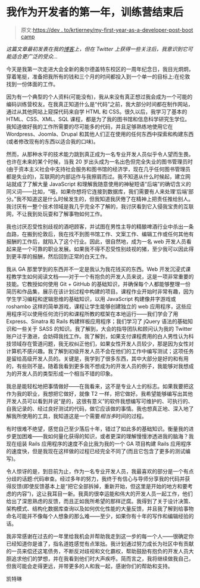 # 我作为开发者的第一年，训练营结束后

> 原文:[https://dev . to/krtierney/my-first-year-as-a-developer-post-boot camp](https://dev.to/krtierney/my-first-year-as-a-developer-post-bootcamp)

*这篇文章最初发表在我的[博客](https://krtierney.com/blog/)上，但在 Twitter 上获得一些关注后，我意识到它可能适合更广泛的受众...*

今天是我第一次走进大会全新的奥尔德盖特东校区的一周年纪念日，我目光炯炯，穿着笔挺，准备把我所有的钱和三个月的时间都投入到一个单一的目标上:在伦敦找到一份体面的工作。

因为有一个典型的个人资料(可能没有)，我从来没有真正想过我会成为一个可能的编码训练营校友。在我真正知道什么是“代码”之前，我大部分时间都在制作网站，通过从其他网站上窥探代码来自学 HTML 和 CSS。很久以后，我学习了基本的 HTML、CSS、XML、SQL 课程，都是为了我的图书馆和信息科学研究生学位。我知道做好我的工作所需要的尽可能多的代码，并且足够熟练地使用它在 Wordpress、Joomla、Drupal 和其他人们正在使用的任何东西中探索和构建东西(或者修改现有的东西以适合我的口味)。

然而，从那种水平的技术能力跳到真正成为一名专业开发人员似乎令人望而生畏。也许在未来的某个时候，当我 20 岁出头成为一名出色但完全失业的图书管理员时(由于资本主义社会中支持社会服务和图书馆的经济学，现在几乎任何图书管理员都是失业的)，互联网的内部运作与我擦肩而过。我不知道从什么时候起，建立网站就成了了解大量 JavaScript 和理解我随意使用的神秘短语“后端”的确切含义的同义词——比如，“哦，如果你想将它连接到数据库，我们需要有人来处理‘后端’部分。”我不知道这是什么时候发生的，但我知道我厌倦了在精神上把责任推给别人。我讨厌有一整个技术领域是我几乎完全不了解的，我讨厌看到它入侵我宝贵的互联网，不让我到处玩耍和了解事物如何工作。

我也讨厌忍受性别歧视的酒吧顾客，并试图在男性主导的精酿啤酒行业中杀出一条血路，在搬到伦敦后，我在找不到图书馆工作、文案工作、编辑工作或任何其他有报酬的工作后，就陷入了这个行业。因此，很自然地，成为一名 web 开发人员看起来是一个可靠的职业发展。如果我不得不忍受性别歧视的猪，至少我可以因此得到更丰厚的报酬，然后回到正常的白天工作。

我从 GA 那里学到的东西并不一定是我认为我花钱买的东西。Web 开发沉浸式课程教学生如何阅读文档——对于一个有抱负的开发人员来说，这是一项非常重要的技能。它教授如何使用 Git + GitHub 的基础知识，并确保每个人都能够整理一份简历和作品集，展示在该计划过程中构建的项目。课程作业开始时非常有趣，因为学生学习编程和逻辑思维的基础知识，以用 JavaScript 构建像井字游戏或 roshambo 这样的简单游戏，课程让学生能够创建独立的 web 应用程序，这些应用程序可以使用任何流行的和课程所教的框架在本地运行——我们学会了用 Express、Sinatra 和 Rails 构建样板应用程序；我们学习了 jQuery 语法的基础知识和一些关于 SASS 的知识。我了解到，大会的指导团队和顾问认为我的 Twitter 账户过于激进，会妨碍我找工作。我了解到，如果支付课程费用的白人男性认为科技领域存在管道问题，我无权纠正他们，如果女性开发人员较少，那是因为女性对计算机不感兴趣。我了解到初级开发人员不会在他们的工作中编写测试；这项任务是留给高级开发人员的。关键是，我学到了很多东西，其中大部分是好的和有用的，有些则不是。随着我看到更多我不想成为的开发人员的例子，我能够对我想成为的开发人员的类型形成一个相当不错的印象。

我总是能轻松地把事情做好——在我看来，这不是专业人士的标志。如果我要把这作为我的职业，我想把它做好，就像 T2 一样，把它做好。我希望能够编写出其他开发人员可以看到并说“是的，这很有意义”的软件我想编写可维护的、可执行的、自我记录的、经过良好测试的代码，做它应该做的事情。我也想真正地、深入地了解我所使用的工具，我知道这是一个需要*相当多*时间的过程。

有时很难不绝望，感觉自己至少落后十年，错过了如此多的基础知识。衡量我的进步更加困难——我如何量化获得的知识，或者更深的理解慢慢渗透进我的脑海？我现在组装 Rails 应用程序的速度不会比我为我的一个 GA 项目构建 Rails 应用程序的速度快，但是我现在这样做的过程已经完全不同了(而且它包含了更多的测试编写)。

令人惊讶的是，到目前为止，作为一名专业开发人员，我最喜欢的部分是一个有点分歧的话题:代码审查。经过多年的努力，我终于有信心与导师分享我的代码并获得反馈(即使反馈基本上是“把它全部拆掉，重新开始，但这里是开始的地方和要考虑的内容”)，这让我耳目一新。我真的很幸运能和伟大的开发人员一起工作，他们给出了深思熟虑的反馈，而且正如我所希望的那样迂腐。我得到了关于设计决策、架构模式、结构化数据库查询以及如何优化性能的大量反馈，并且我了解到给事物命名可能并不像每个人想象的那么难——至少，如果你有十年的写作和编辑经验的话。

我非常感谢在过去的一年里给我机会并帮助我走到这一步的每一个人——很确定你已经知道你是谁了，指名道姓感觉有点笨拙。我计划通过努力成长为社区中有贡献的一员来偿还这笔债务，不断反对歧视和文化霸权，帮助鼓励有抱负的开发人员大胆追求他们的梦想，并在我看到他们时大声疾呼。简而言之，我将继续做我自己，但我可能会走得更远，并带更多的人和我一起，感谢你们的帮助和支持。

凯特琳
